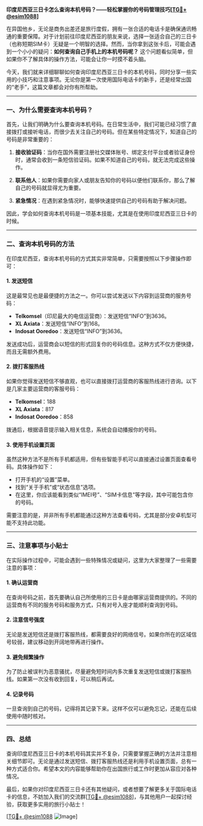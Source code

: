 **印度尼西亚三日卡怎么查询本机号码？——轻松掌握你的号码管理技巧[[TG💪+ @esim1088](https://t.me/s/esim1088)]**

在异国他乡，无论是商务出差还是旅行度假，拥有一张合适的电话卡是确保通讯畅通的重要保障。对于计划前往印度尼西亚的朋友来说，选择一张适合自己的三日卡（也称短期SIM卡）无疑是一个明智的选择。然而，当你拿到这张卡后，可能会遇到一个小小的疑问：**如何查询自己手机上的本机号码呢？** 这个问题看似简单，但如果你不了解具体的操作方法，可能会让你一时摸不着头脑。

今天，我们就来详细聊聊如何查询印度尼西亚三日卡的本机号码，同时分享一些实用的小技巧和注意事项。无论你是第一次使用国际电话卡的新手，还是经常出国的“老手”，这篇文章都会对你有所帮助。

---

### **一、为什么需要查询本机号码？**

首先，让我们明确为什么要查询本机号码。在日常生活中，我们可能已经习惯了直接拨打或接听电话，而很少去关注自己的号码。但在某些特定情况下，知道自己的号码是非常重要的：

1. **接收验证码**：当你在国外需要注册社交媒体账号、绑定支付平台或者验证身份时，通常会收到一条短信验证码。如果不知道自己的号码，就无法完成这些操作。
   
2. **联系他人**：如果你需要向家人或朋友告知你的号码以便他们联系你，那么了解自己的号码就显得尤为重要。

3. **紧急情况**：在遇到紧急情况时，能够快速提供自己的号码有助于解决问题。

因此，学会如何查询本机号码是一项基本技能，尤其是在使用印度尼西亚三日卡的时候。

---

### **二、查询本机号码的方法**

在印度尼西亚，查询本机号码的方式其实非常简单，只需要按照以下步骤操作即可：

#### **1. 发送短信**
这是最常见也是最便捷的方法之一。你可以尝试发送以下内容到运营商的服务号码：

- **Telkomsel**（印尼最大的电信运营商）：发送短信“INFO”到3636。
- **XL Axiata**：发送短信“INFO”到168。
- **Indosat Ooredoo**：发送短信“INFO”到3636。

发送成功后，运营商会以短信的形式回复你的号码信息。这种方式不仅方便快捷，而且无需额外费用。

#### **2. 拨打客服热线**
如果你觉得发送短信不够直观，也可以直接拨打运营商的客服热线进行咨询。以下是几家主要运营商的客服号码：

- **Telkomsel**：188
- **XL Axiata**：817
- **Indosat Ooredoo**：858

拨通后，根据语音提示输入相关信息，系统会自动播报你的号码。

#### **3. 使用手机设置页面**
虽然这种方法不是所有手机都适用，但有些智能手机可以直接通过设置页面查看号码。具体操作如下：
- 打开手机的“设置”菜单。
- 找到“关于手机”或“状态信息”选项。
- 在这里，你应该能看到类似“IMEI号”、“SIM卡信息”等字段，其中可能包含你的号码。

需要注意的是，并非所有手机都能通过这种方法查看号码，尤其是部分安卓机型可能不支持此功能。

---

### **三、注意事项与小贴士**

在实际操作过程中，可能会遇到一些特殊情况或疑问，这里为大家整理了一些需要注意的事项：

#### **1. 确认运营商**
在查询号码之前，首先要确认自己所使用的三日卡是由哪家运营商提供的。不同的运营商有不同的服务号码和服务方式，只有对号入座才能顺利查询到号码。

#### **2. 注意信号强度**
无论是发送短信还是拨打客服热线，都需要良好的网络信号。如果你所在的区域信号较弱，建议移动到开阔地带再进行操作。

#### **3. 避免频繁操作**
为了防止被误判为恶意骚扰，尽量避免短时间内多次重复发送短信或拨打客服热线。如果第一次没有收到回复，可以稍后再试。

#### **4. 记录号码**
一旦查询到自己的号码，记得将其记录下来。这样不仅可以避免忘记，还能在后续使用中随时核对。

---

### **四、总结**

查询印度尼西亚三日卡的本机号码其实并不复杂，只需要掌握正确的方法并注意相关细节即可。无论是通过发送短信、拨打客服热线还是利用手机设置页面，总有一种方式适合你。希望本文的内容能够帮助你在出国旅行或工作时更加从容应对各种情况。

最后，如果你对印度尼西亚三日卡还有其他疑问，或者想要了解更多关于国际电话卡的信息，不妨加入我们的交流群[[TG💪+ @esim1088](https://t.me/s/esim1088)]，与其他用户一起探讨经验，获取更多实用的旅行小贴士！

[[TG💪+ @esim1088](https://t.me/s/esim1088) ![Image](https://i.postimg.cc/4NQfJmqS/Snipaste-2025-05-13-00-14-12.png)]